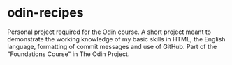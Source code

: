 # odin-recipes
Personal project required for the Odin course.
A short project meant to demonstrate the working knowledge of my basic skills in HTML, the English language, formatting of commit messages and use of GitHub. Part of the "Foundations Course" in The Odin Project.
